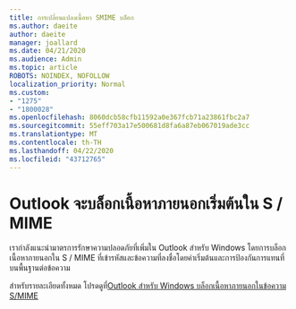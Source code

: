 ```yaml
---
title: การเปลี่ยนแปลงเนื้อหา SMIME บล็อก
ms.author: daeite
author: daeite
manager: joallard
ms.date: 04/21/2020
ms.audience: Admin
ms.topic: article
ROBOTS: NOINDEX, NOFOLLOW
localization_priority: Normal
ms.custom:
- "1275"
- "1800028"
ms.openlocfilehash: 8060dcb58cfb11592a0e367fcb71a23861fbc2a7
ms.sourcegitcommit: 55eff703a17e500681d8fa6a87eb067019ade3cc
ms.translationtype: MT
ms.contentlocale: th-TH
ms.lasthandoff: 04/22/2020
ms.locfileid: "43712765"
---
```

# <a name="outlook-will-now-default-block-external-content-in-smime"></a>Outlook จะบล็อกเนื้อหาภายนอกเริ่มต้นใน S / MIME

เรากําลังแนะนํามาตรการรักษาความปลอดภัยที่เพิ่มใน Outlook สําหรับ Windows โดยการบล็อกเนื้อหาภายนอกใน S / MIME ที่เข้ารหัสและข้อความที่ลงชื่อโดยค่าเริ่มต้นและการป้องกันการแทนที่บนพื้นฐานต่อข้อความ

สําหรับรายละเอียดทั้งหมด โปรดดูที่[Outlook สําหรับ Windows บล็อกเนื้อหาภายนอกในข้อความ S/MIME](https://support.office.com/article/2d3a4af1-fe41-475f-a888-fc7b997d112e)